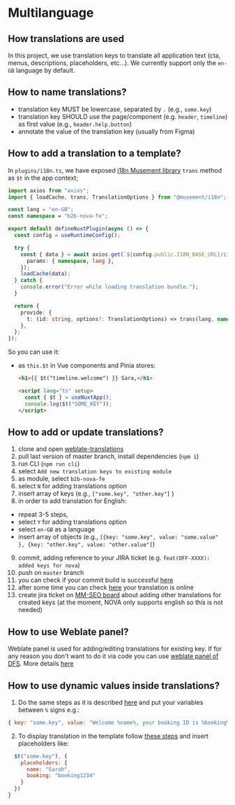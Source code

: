 # Multilanguage

## How translations are used

In this project, we use translation keys to translate all application text (cta, menus, descriptions, placeholders, etc...). We currently support only the `en-GB` language by default.

## How to name translations?

- translation key MUST be lowercase, separated by `.` (e.g., `some.key`)
- translation key SHOULD use the page/component (e.g. `header`, `timeline`) as first value (e.g., `header.help.button`)
- annotate the value of the translation key (usually from Figma)

## How to add a translation to a template?

In `plugins/i18n.ts`, we have exposed [i18n Musement library](https://bitbucket.org/musementcom/i18n/src/master/) `trans` method as `$t` in the app context;

```ts
import axios from "axios";
import { loadCache, trans, TranslationOptions } from "@musement/i18n";

const lang = "en-GB";
const namespace = "b2b-nova-fe";

export default defineNuxtPlugin(async () => {
  const config = useRuntimeConfig();

  try {
    const { data } = await axios.get(`${config.public.I18N_BASE_URL}/i18n`, {
      params: { namespace, lang },
    });
    loadCache(data);
  } catch {
    console.error("Error while loading translation bundle.");
  }

  return {
    provide: {
      t: (id: string, options?: TranslationOptions) => trans(lang, namespace, id, options),
    },
  };
});
```

So you can use it:

- as `this.$t` in Vue components and Pinia stores:

  ```html
  <h1>{{ $t("timeline.welcome") }} Sara,</h1>
  ```

  ```html
  <script lang="ts" setup>
    const { $t } = useNuxtApp();
    console.log($t("SOME_KEY"));
  </script>
  ```

## How to add or update translations?

1. clone and open [weblate-translations](https://source.tui/dx/distribution/discovery/weblate-translations)
2. pull last version of master branch, install dependencies (`npm i`)
3. run CLI (`npm run cli`)
4. select `Add new translation keys to existing module`
5. as module, select `b2b-nova-fe`
6. select `N` for adding translations option
7. insert array of keys (e.g., `["some.key", "other.key"]` )
8. in order to add translation for English:

- repeat 3-5 steps,
- select `Y` for adding translations option
- select `en-GB` as a language
- insert array of objects (e.g., `[{key: "some.key", value: "some.value" }, {key: "other.key", value: "other.value"]`)

9. commit, adding reference to your JIRA ticket (e.g. `feat(OFF-XXXX): added keys for nova`)
10. push on `master` branch
11. you can check if your commit build is successful [here](https://source.tui/dx/distribution/discovery/weblate-translations/-/commits/master)
12. after some time you can check [here](https://fe-apiproxy.musement.com/i18n?namespace=b2b-nova-fe) your translation is online
13. create jira ticket on [MM-SEO board](https://jira.tuigroup.com/projects/SEO) about adding other translations for created keys (at the moment, NOVA only supports english so this is not needed)

## How to use Weblate panel?

Weblate panel is used for adding/editing translations for existing key. If for any reason you don't want to do it via code you can use [weblate panel of DFS](http://translate.musement.com/projects/website/dfs/). More details [here](https://confluence.tuigroup.com/display/PROD/Weblate+translations)

## How to use dynamic values inside translations?

1. Do the same steps as it is described [here](#how-to-add-or-update-translations) and put your variables between `%` signs e.g.:

```javascript
{ key: "some.key", value: "Welcome %name%, your booking ID is %booking% "}
```

2. To display translation in the template follow [these steps](#how-to-add-a-translation-to-a-template) and insert placeholders like:

```javascript
  $t("some.key"), {
    placeholders: {
      name: "Sarah",
      booking: "booking1234"
    }
  })
}
```
